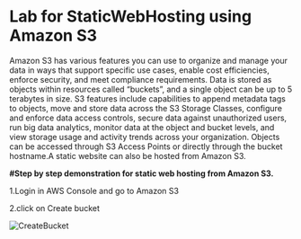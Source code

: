 # Lab for StaticWebHosting using Amazon S3
Amazon S3 has various features you can use to organize and manage your data in ways that support specific use cases, enable cost efficiencies, enforce security, and meet compliance requirements. Data is stored as objects within resources called “buckets”, and a single object can be up to 5 terabytes in size. S3 features include capabilities to append metadata tags to objects, move and store data across the S3 Storage Classes, configure and enforce data access controls, secure data against unauthorized users, run big data analytics, monitor data at the object and bucket levels, and view storage usage and activity trends across your organization. Objects can be accessed through S3 Access Points or directly through the bucket hostname.A static website can also be hosted from Amazon S3.

**#Step by step demonstration for static web hosting from Amazon S3.**

1.Login in AWS Console and go to Amazon S3

2.click on Create bucket

![CreateBucket](https://github.com/subir15/StaticWebHosting/assets/102404093/a10fc955-5f8f-47f6-ac6f-69d8bbb52105)


